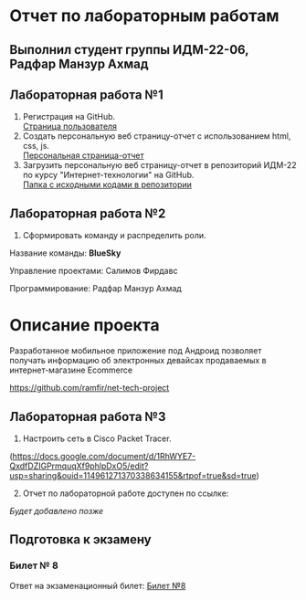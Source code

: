 # Отчет по лабораторным работам

## Выполнил студент группы ИДМ-22-06, Радфар Манзур Ахмад

## Лабораторная работа №1

1.  Регистрация на GitHub.\
[Страница пользователя](https://github.com/ahmadradfar)
2.  Создать персональную веб страницу-отчет с использованием html, css, js.\
[Персональная страница-отчет](https://ahmadradfar.github.io/IT_Labs/)
3.  Загрузить персональную веб страницу-отчет в репозиторий ИДМ-22 по курсу "Интернет-технологии" на GitHub.\
[Папка с исходными кодами в репозитории](https://github.com/ahmadradfar/IT_Labs)

## Лабораторная работа №2

1.  Сформировать команду и распределить роли.

Название команды: **BlueSky**

Управление проектами: Салимов Фирдавс

Программирование: Радфар Манзур Ахмад

# Описание проекта
Разработанное мобильное приложение под Андроид позволяет получать информацию об электронных 
девайсах продаваемых в интернет-магазине Ecommerce

https://github.com/ramfir/net-tech-project

## Лабораторная работа №3

1.  Настроить сеть в Сisco Packet Tracer.

(https://docs.google.com/document/d/1RhWYE7-QxdfDZIGPrmquqXf9phlpDxO5/edit?usp=sharing&ouid=114961271370338634155&rtpof=true&sd=true)

2.  Отчет по лабораторной работе доступен по ссылке:

*Будет добавлено позже*

## Подготовка к экзамену
### Билет № 8

Ответ на экзаменационный билет: [Билет №8](https://github.com/stankin/inet-2022/wiki/exam08)
